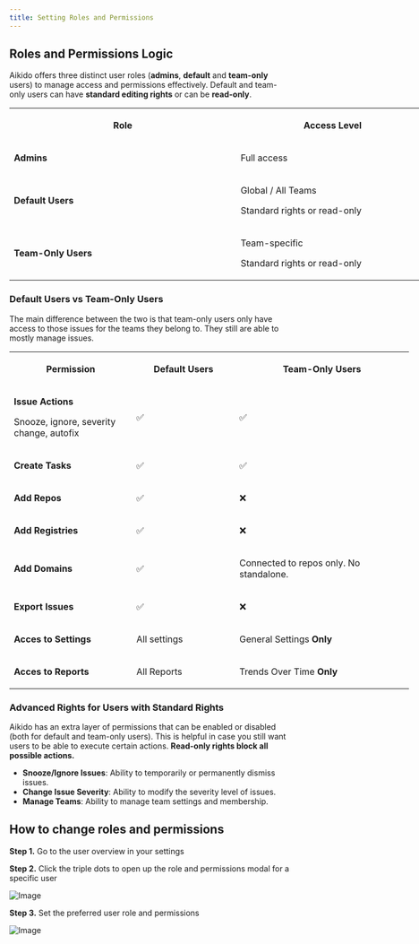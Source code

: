 ```yaml
---
title: Setting Roles and Permissions
---
```



## Roles and Permissions Logic

Aikido offers three distinct user roles (**admins**, **default** and **team-only** users) to manage access and permissions effectively. Default and team-only users can have **standard editing rights** or can be **read-only**.

<table class="table-light dark:table-dark" style="width: 750px">
<colgroup><col style="width: 407px"><col style="width: 343px"></colgroup><tbody><tr><th colspan="1" rowspan="1" colwidth="407" style="width: 407px;"><p>Role</p></th><th colspan="1" rowspan="1" colwidth="343" style="width: 343px;"><p>Access Level</p></th></tr><tr><td colspan="1" rowspan="1" colwidth="407" style="width: 407px;"><p><strong>Admins</strong></p></td><td colspan="1" rowspan="1" colwidth="343" style="width: 343px;"><p>Full access</p></td></tr><tr><td colspan="1" rowspan="1" colwidth="407" style="width: 407px;"><p><strong>Default Users</strong></p><p></p></td><td colspan="1" rowspan="1" colwidth="343" style="width: 343px;"><p>Global / All Teams</p><p><span data-text-color="text-editor-gray-light dark:text-editor-gray-dark" class="text-editor-gray-light dark:text-editor-gray-dark">Standard rights or read-only</span></p></td></tr><tr><td colspan="1" rowspan="1" colwidth="407" style="width: 407px;"><p><strong>Team-Only Users</strong></p></td><td colspan="1" rowspan="1" colwidth="343" style="width: 343px;"><p>Team-specific</p><p><span data-text-color="text-editor-gray-light dark:text-editor-gray-dark" class="text-editor-gray-light dark:text-editor-gray-dark">Standard rights or read-only</span></p></td></tr></tbody>
</table>

### Default Users vs Team-Only Users

The main difference between the two is that team-only users only have access to those issues for the teams they belong to. They still are able to mostly manage issues.

<table class="table-light dark:table-dark" style="width: 714px">
<colgroup><col style="width: 216px"><col style="width: 180px"><col style="width: 318px"></colgroup><tbody><tr><th colspan="1" rowspan="1" colwidth="216" style="width: 216px;"><p>Permission</p></th><th colspan="1" rowspan="1" colwidth="180" style="width: 180px;"><p>Default Users</p></th><th colspan="1" rowspan="1" colwidth="318" style="width: 318px;"><p>Team-Only Users</p></th></tr><tr><td colspan="1" rowspan="1" colwidth="216" style="width: 216px;"><p><strong>Issue Actions</strong></p><p><span data-text-color="text-editor-gray-light dark:text-editor-gray-dark" class="text-editor-gray-light dark:text-editor-gray-dark">Snooze, ignore, severity change, autofix</span></p></td><td colspan="1" rowspan="1" colwidth="180" style="width: 180px;"><p>✅</p></td><td colspan="1" rowspan="1" colwidth="318" style="width: 318px;"><p>✅</p></td></tr><tr><td colspan="1" rowspan="1" colwidth="216" style="width: 216px;"><p><strong>Create Tasks</strong></p></td><td colspan="1" rowspan="1" colwidth="180" style="width: 180px;"><p>✅</p></td><td colspan="1" rowspan="1" colwidth="318" style="width: 318px;"><p>✅</p></td></tr><tr><td colspan="1" rowspan="1" colwidth="216" style="width: 216px;"><p><strong>Add Repos</strong></p></td><td colspan="1" rowspan="1" colwidth="180" style="width: 180px;"><p>✅</p></td><td colspan="1" rowspan="1" colwidth="318" style="width: 318px;"><p>❌</p></td></tr><tr><td colspan="1" rowspan="1" colwidth="216" style="width: 216px;"><p><strong>Add Registries</strong></p></td><td colspan="1" rowspan="1" colwidth="180" style="width: 180px;"><p>✅</p></td><td colspan="1" rowspan="1" colwidth="318" style="width: 318px;"><p>❌</p></td></tr><tr><td colspan="1" rowspan="1" colwidth="216" style="width: 216px;"><p><strong>Add Domains</strong></p></td><td colspan="1" rowspan="1" colwidth="180" style="width: 180px;"><p>✅</p></td><td colspan="1" rowspan="1" colwidth="318" style="width: 318px;"><p>Connected to repos only. No standalone.</p></td></tr><tr><td colspan="1" rowspan="1" colwidth="216" style="width: 216px;"><p><strong>Export Issues</strong></p></td><td colspan="1" rowspan="1" colwidth="180" style="width: 180px;"><p>✅</p></td><td colspan="1" rowspan="1" colwidth="318" style="width: 318px;"><p>❌</p></td></tr><tr><td colspan="1" rowspan="1" colwidth="216" style="width: 216px;"><p><strong>Acces to Settings</strong></p></td><td colspan="1" rowspan="1" colwidth="180" style="width: 180px;"><p>All settings</p></td><td colspan="1" rowspan="1" colwidth="318" style="width: 318px;"><p>General Settings <strong>Only</strong></p></td></tr><tr><td colspan="1" rowspan="1" colwidth="216" style="width: 216px;"><p><strong>Acces to Reports</strong></p></td><td colspan="1" rowspan="1" colwidth="180" style="width: 180px;"><p>All Reports</p></td><td colspan="1" rowspan="1" colwidth="318" style="width: 318px;"><p>Trends Over Time <strong>Only</strong></p></td></tr></tbody>
</table>

### Advanced Rights for Users with Standard Rights

Aikido has an extra layer of permissions that can be enabled or disabled (both for default and team-only users). This is helpful in case you still want users to be able to execute certain actions. **Read-only rights block all possible actions.**

- **Snooze/Ignore Issues**: Ability to temporarily or permanently dismiss issues.
- **Change Issue Severity**: Ability to modify the severity level of issues.
- **Manage Teams**: Ability to manage team settings and membership.

## How to change roles and permissions

**Step 1.** Go to the user overview in your settings

**Step 2.** Click the triple dots to open up the role and permissions modal for a specific user

![Image](https://ucarecdn.com/3666ec2a-c91c-473f-9352-6c191c51c09b/)

**Step 3.** Set the preferred user role and permissions

![Image](https://ucarecdn.com/cca312e7-d2a2-4d4a-b1fe-c08e130e4d84/)